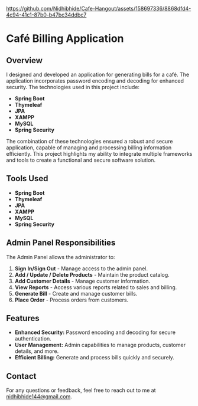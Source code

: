 

https://github.com/Nidhibhide/Cafe-Hangout/assets/158697336/8868dfd4-4c94-41c1-87b0-b47bc34ddbc7

# Café Billing Application

## Overview

I designed and developed an application for generating bills for a café. The application incorporates password encoding and decoding for enhanced security. The technologies used in this project include:

- **Spring Boot**
- **Thymeleaf**
- **JPA**
- **XAMPP**
- **MySQL**
- **Spring Security**

The combination of these technologies ensured a robust and secure application, capable of managing and processing billing information efficiently. This project highlights my ability to integrate multiple frameworks and tools to create a functional and secure software solution.

## Tools Used

- **Spring Boot**
- **Thymeleaf**
- **JPA**
- **XAMPP**
- **MySQL**
- **Spring Security**

## Admin Panel Responsibilities

The Admin Panel allows the administrator to:

1. **Sign In/Sign Out** - Manage access to the admin panel.
2. **Add / Update / Delete Products** - Maintain the product catalog.
3. **Add Customer Details** - Manage customer information.
4. **View Reports** - Access various reports related to sales and billing.
5. **Generate Bill** - Create and manage customer bills.
6. **Place Order** - Process orders from customers.

## Features

- **Enhanced Security:** Password encoding and decoding for secure authentication.
- **User Management:** Admin capabilities to manage products, customer details, and more.
- **Efficient Billing:** Generate and process bills quickly and securely.

## Contact

For any questions or feedback, feel free to reach out to me at [nidhibhide144@gmail.com](mailto:your-email@example.com).










